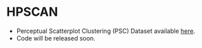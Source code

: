 # HPSCAN
- Perceptual Scatterplot Clustering (PSC) Dataset available [here](https://huggingface.co/datasets/kopetri/PSC).
- Code will be released soon.
